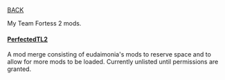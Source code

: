 
[BACK](..)

My Team Fortess 2 mods.

#### [PerfectedTL2](https://steamcommunity.com/sharedfiles/filedetails/?id=3106343440)
A mod merge consisting of eudaimonia's mods to reserve space and to allow for more mods to be loaded. Currently unlisted until permissions are granted.